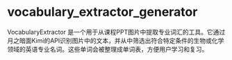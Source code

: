 # vocabulary_extractor_generator
VocabularyExtractor 是一个用于从课程PPT图片中提取专业词汇的工具。它通过月之暗面Kimi的API识别图片中的文本，并从中筛选出符合特定条件的生物或化学领域的英语专业名词。这些单词会被整理成单词表，方便用户学习和复习。 
